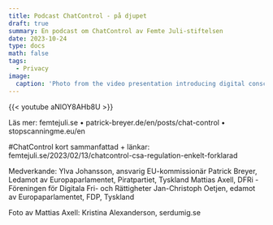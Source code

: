 ```yaml
---
title: Podcast ChatControl - på djupet
draft: true
summary: En podcast om ChatControl av Femte Juli-stiftelsen
date: 2023-10-24
type: docs
math: false
tags:
  - Privacy
image:
  caption: 'Photo from the video presentation introducing digital consciousness at Goto10 Stockholm'
---
```


{{< youtube aNlOY8AHb8U >}}

Läs mer: femtejuli.se • patrick-breyer.de/en/posts/chat-control • stopscanningme.eu/en

#ChatControl kort sammanfattad + länkar: femtejuli.se/2023/02/13/chatcontrol-csa-regulation-enkelt-forklarad

Medverkande:
Ylva Johansson, ansvarig EU-kommissionär
Patrick Breyer, Ledamot av Europaparlamentet, Piratpartiet, Tyskland
Mattias Axell, DFRi - Föreningen för Digitala Fri- och Rättigheter
Jan-Christoph Oetjen, edamot av Europaparlamentet, FDP, Tyskland

Foto av Mattias Axell: Kristina Alexanderson, serdumig.se